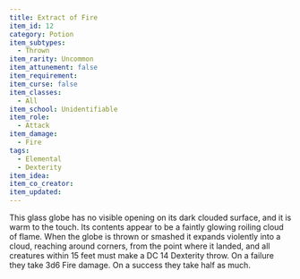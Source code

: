 ```yaml
---
title: Extract of Fire
item_id: 12
category: Potion
item_subtypes:
  - Thrown
item_rarity: Uncommon
item_attunement: false
item_requirement:
item_curse: false
item_classes:
  - All
item_school: Unidentifiable
item_role:
  - Attack
item_damage:
  - Fire
tags:
  - Elemental
  - Dexterity
item_idea:
item_co_creator:
item_updated:
---
```


This glass globe has no visible opening on its dark clouded surface, and it is warm to the touch. Its contents appear to be a faintly glowing roiling cloud of flame.
When the globe is thrown or smashed it expands violently into a cloud, reaching around corners, from the point where it landed, and all creatures within 15 feet must make a DC 14 Dexterity throw. On a failure they take 3d6 Fire damage. On a success they take half as much.
